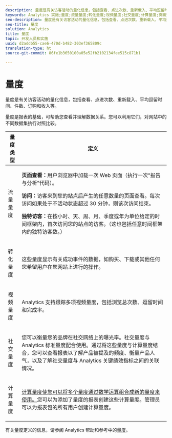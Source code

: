 ```yaml
---
description: 量度是有关访客活动的量化信息，包括查看、点进次数、重新载入、平均逗留时间、件数、订购和收入等。
keywords: Analytics 实施;量度;流量量度;转化量度;视频量度;社交量度;计算量度;页面查看;访问;独特访客
seo-description: 量度是有关访客活动的量化信息，包括查看、点进次数、重新载入、平均逗留时间、件数、订购和收入等。
seo-title: 量度
solution: Analytics
title: 量度
topic: 开发人员和实施
uuid: d2addb55-cae6-470d-b482-303ef365809c
translation-type: ht
source-git-commit: 86fe1b3650100a05e52fb2102134fee515c871b1

---
```



# 量度

量度是有关访客活动的量化信息，包括查看、点进次数、重新载入、平均逗留时间、件数、订购和收入等。

量度是报表的基础，可帮助您查看并理解数据关系。您可以利用它们，对网站中的不同数据集执行对照比较。

<table id="table_2FA18126829241DE897CFCE9BAE9F4AD"> 
 <thead> 
  <tr> 
   <th colname="col1" class="entry"> 量度类型 </th> 
   <th colname="col2" class="entry"> 定义 </th> 
  </tr> 
 </thead>
 <tbody> 
  <tr> 
   <td colname="col1"> <p>流量量度 </p> </td> 
   <td colname="col2"> <p> <b>页面查看：</b>用户浏览器中加载一次 Web 页面（执行一次“报告与分析”代码）。 </p> <p> <b>访问：</b>访客来到您的站点后产生的任意数量的页面查看。每次访问如果处于不活动状态超过 30 分钟，则该次访问结束。 </p> <p> <b>独特访客：</b>在按小时、天、周、月、季度或年为单位给定的时间框架内，首次访问您的站点的访客。（这也包括任意时间框架内的独特访客数。） </p> </td> 
  </tr> 
  <tr> 
   <td colname="col1"> <p>转化量度 </p> </td> 
   <td colname="col2"> <p> 这些量度显示有关成功事件的数据，如购买、下载或其他任何您希望用户在您网站上进行的操作。 </p> </td> 
  </tr> 
  <tr> 
   <td colname="col1"> <p>视频量度 </p> </td> 
   <td colname="col2"> <p>Analytics 支持跟踪多项视频量度，包括浏览总次数、逗留时间和完成率。 </p> </td> 
  </tr> 
  <tr> 
   <td colname="col1"> <p>社交量度 </p> </td> 
   <td colname="col2"> <p> 您可以衡量您的品牌在社交网络上的曝光率。社交量度与 Analytics 标准量度配合使用。通过将这些量度与计算量度结合，您可以查看报表以了解产品被提及的频度、衡量产品人气，以及了解社交量度与 Analytics 关键绩效指标之间的关联情况。 </p> </td> 
  </tr> 
  <tr> 
   <td colname="col1"> <p>计算量度 </p> </td> 
   <td colname="col2"> <p><a href="https://marketing.adobe.com/resources/help/zh_CN/reference/calculated_metric.html" format="html" scope="external">计算量度使您可以将多个量度通过数学运算组合成新的量度来使用。</a>您可以为添加了量度的报表创建这些计算量度。管理员可以为报表包的所有用户创建计算量度。 </p> </td> 
  </tr> 
 </tbody> 
</table>

有关量度定义的信息，请参阅 Analytics 帮助和参考中的[量度](https://marketing.adobe.com/resources/help/zh_CN/reference/metrics.html)。
